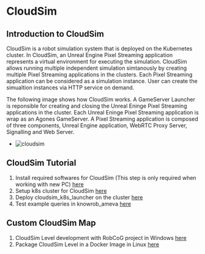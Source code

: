 # CloudSim

## Introduction to CloudSim

CloudSim is a robot simulation system that is deployed on the Kubernetes cluster. In CloudSim, an Unreal Engine Pixel Streaming application represents a virtual environment for executing the simulation. CloudSim allows running multiple independent simulation simtanously by creating multiple Pixel Streaming applications in the clusters. Each Pixel Streaming application can be considered as a simulation instance. User can create the simualtion instances via HTTP service on demand.

The following image shows how CloudSim works. A GameServer Launcher is reponsible for creating and closing the Unreal Eninge Pixel Streaming applications in the cluster. Each Unreal Eninge Pixel Streaming application is wrap as an Agones GameServer. A Pixel Streaming application is composed of three components, Unreal Engine application, WebRTC Proxy Server,  Signalling and Web Server.

- ![cloudsim](/Users/lanxiaojun/Desktop/RobCoG/Documentation/Img/CloudSim.jpg)



## CloudSim Tutorial

1. Install required softwares for CloudSim (This step is only required when working with new PC) [here](./CloudSim_Installation.md)
2. Setup k8s cluster for CloudSim [here](./CloudSim_k8sSetup.md)
3. Deploy cloudsim_k8s_launcher on the cluster [here](./CloudSim_k8sLauncher.md)
4. Test example queries in knowrob_ameva [here](./CloudSim_TestQueries.md)



## Custom CloudSim Map

1. CloudSim Level development with RobCoG project in Windows [here](./CustomCSMap_Development.md)
2. Package CloudSim Level in a Docker Image in Linux [here](./CustomCSMap_Package.md)
